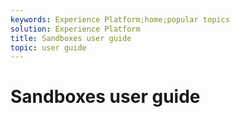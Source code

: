 ```yaml
---
keywords: Experience Platform;home;popular topics
solution: Experience Platform
title: Sandboxes user guide
topic: user guide
---
```


# Sandboxes user guide